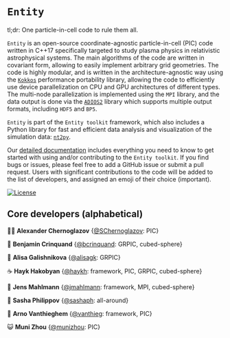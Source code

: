 # `Entity` 

tl;dr: One particle-in-cell code to rule them all. 

`Entity` is an open-source coordinate-agnostic particle-in-cell (PIC) code written in C++17 specifically targeted to study plasma physics in relativistic astrophysical systems. The main algorithms of the code are written in covariant form, allowing to easily implement arbitrary grid geometries. The code is highly modular, and is written in the architecture-agnostic way using the [`Kokkos`](https://kokkos.org/kokkos-core-wiki/) performance portability library, allowing the code to efficiently use device parallelization on CPU and GPU architectures of different types. The multi-node parallelization is implemented using the `MPI` library, and the data output is done via the [`ADIOS2`](https://github.com/ornladios/ADIOS2) library which supports multiple output formats, including `HDF5` and `BP5`.

`Entity` is part of the `Entity toolkit` framework, which also includes a Python library for fast and efficient data analysis and visualization of the simulation data: [`nt2py`](https://pypi.org/project/nt2py/).

Our [detailed documentation](https://entity-toolkit.github.io/) includes everything you need to know to get started with using and/or contributing to the `Entity toolkit`. If you find bugs or issues, please feel free to add a GitHub issue or submit a pull request. Users with significant contributions to the code will be added to the list of developers, and assigned an emoji of their choice (important).

[![License](https://img.shields.io/badge/License-BSD%203--Clause-blue.svg)](https://opensource.org/licenses/BSD-3-Clause)

## Core developers (alphabetical)

💁‍♂️ __Alexander Chernoglazov__ {[@SChernoglazov](https://github.com/SChernoglazov): PIC}

🍵 __Benjamin Crinquand__ {[@bcrinquand](https://github.com/bcrinquand): GRPIC, cubed-sphere}

🧋 __Alisa Galishnikova__ {[@alisagk](https://github.com/alisagk): GRPIC}

☕ __Hayk Hakobyan__ {[@haykh](https://github.com/haykh): framework, PIC, GRPIC, cubed-sphere}

🥔 __Jens Mahlmann__ {[@jmahlmann](https://github.com/jmahlmann): framework, MPI, cubed-sphere}

🐬 __Sasha Philippov__ {[@sashaph](https://github.com/sashaph): all-around}

🤷 __Arno Vanthieghem__ {[@vanthieg](https://github.com/vanthieg): framework, PIC}

😺 __Muni Zhou__ {[@munizhou](https://github.com/munizhou): PIC}
